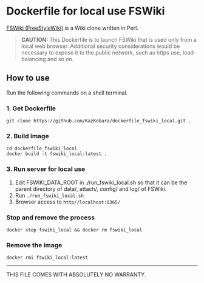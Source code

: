 # Dockerfile for local use FSWiki

[FSWiki (FreeStyleWiki)](https://fswiki.osdn.jp/cgi-bin/wiki.cgi) is a Wiki clone written in Perl.

> **CAUTION:** This Dockerfile is to launch FSWiki that is used only from a local web browser. Additional security considerations would be necessary to expose it to the public network, such as https use, load-balancing and so on.

## How to use

Run the following commands on a shell terminal.

### 1. Get Dockerfile

~~~shell
git clone https://github.com/KazKobara/dockerfile_fswiki_local.git .
~~~

### 2. Build image

~~~shell
cd dockerfile_fswiki_local
docker build -t fswiki_local:latest .
~~~

### 3. Run server for local use

1. Edit FSWIKI_DATA_ROOT in ./run_fswiki_local.sh so that it can be the parent directory of data/, attach/, config/ and log/ of FSWiki.
2. Run `./run_fswiki_local.sh`
3. Browser access to `http//localhost:8365/`

### Stop and remove the process

~~~shell
docker stop fswiki_local && docker rm fswiki_local
~~~

### Remove the image

~~~shell
docker rmi fswiki_local:latest
~~~

---
THIS FILE COMES WITH ABSOLUTELY NO WARRANTY.
